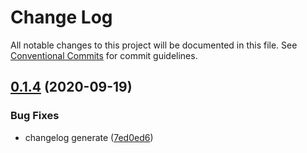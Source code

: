 # Change Log

All notable changes to this project will be documented in this file.
See [Conventional Commits](https://conventionalcommits.org) for commit guidelines.

## [0.1.4](https://github.com/winixt/blogs/compare/v0.1.3...v0.1.4) (2020-09-19)


### Bug Fixes

* changelog generate ([7ed0ed6](https://github.com/winixt/blogs/commit/7ed0ed673ee076d9844b2f8bf9f27917c5684328))
